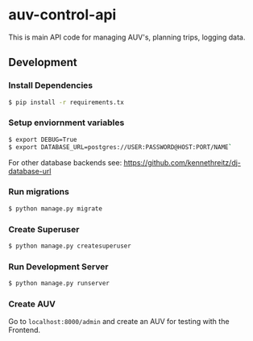 # auv-control-api

This is main API code for managing AUV's, planning trips, logging data.

## Development

### Install Dependencies
```bash
$ pip install -r requirements.tx
```

### Setup enviornment variables

```bash
$ export DEBUG=True
$ export DATABASE_URL=postgres://USER:PASSWORD@HOST:PORT/NAME`
```

For other database backends see: 
https://github.com/kennethreitz/dj-database-url

### Run migrations
```bash
$ python manage.py migrate
```

### Create Superuser
```bash
$ python manage.py createsuperuser
```

### Run Development Server
```bash
$ python manage.py runserver
```

### Create AUV
Go to `localhost:8000/admin` and create an AUV for testing with the Frontend.


